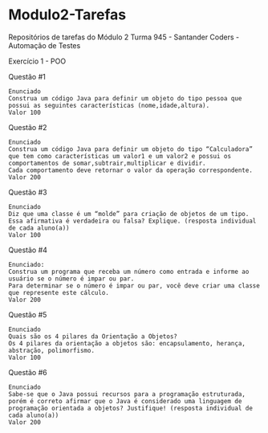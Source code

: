 # Modulo2-Tarefas
Repositórios de tarefas do Módulo 2 Turma 945 - Santander Coders - Automação de Testes 

Exercício 1 - POO


Questão #1

    Enunciado
    Construa um código Java para definir um objeto do tipo pessoa que possui as seguintes características (nome,idade,altura).
    Valor 100

Questão #2

    Enunciado
    Construa um código Java para definir um objeto do tipo “Calculadora” que tem como características um valor1 e um valor2 e possui os comportamentos de somar,subtrair,multiplicar e dividir.
    Cada comportamento deve retornar o valor da operação correspondente.
    Valor 200

Questão #3

    Enunciado
    Diz que uma classe é um “molde” para criação de objetos de um tipo.
    Essa afirmativa é verdadeira ou falsa? Explique. (resposta individual de cada aluno(a))
    Valor 100

Questão #4
   
    Enunciado:        
    Construa um programa que receba um número como entrada e informe ao usuário se o número é impar ou par.
    Para determinar se o número é impar ou par, você deve criar uma classe que represente este cálculo.
    Valor 200
  
Questão #5

    Enunciado
    Quais são os 4 pilares da Orientação a Objetos?
    Os 4 pilares da orientação a objetos são: encapsulamento, herança, abstração, polimorfismo.
    Valor 100

Questão #6
    
    Enunciado
    Sabe-se que o Java possui recursos para a programação estruturada, porém é correto afirmar que o Java é considerado uma linguagem de programação orientada a objetos? Justifique! (resposta individual de cada aluno(a))
    Valor 200

